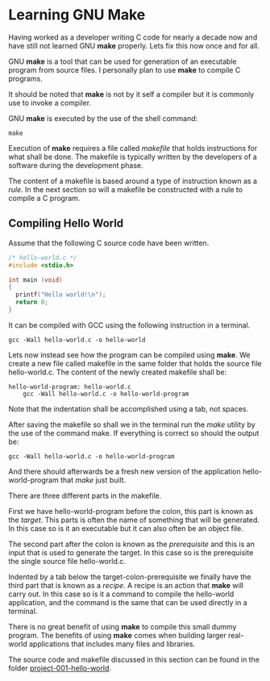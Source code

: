 # Learning GNU Make

Having worked as a developer writing C code for nearly a decade now and have still not learned GNU **make** properly. Lets fix this now once and for all.

GNU **make** is a tool that can be used for generation of an executable program from source files. I personally plan to use **make** to compile C programs.

It should be noted that **make** is not by it self a compiler but it is commonly use to invoke a compiler.

GNU **make** is executed by the use of the shell command:

```console
make
```

Execution of **make** requires a file called *makefile* that holds instructions for what shall be done. The makefile is typically written by the developers of a software during the development phase.

The content of a makefile is based around a type of instruction known as a *rule*. In the next section so will a makefile be constructed with a rule to compile a C program.

## Compiling Hello World

Assume that the following C source code have been written.

```C
/* hello-world.c */
#include <stdio.h>

int main (void)
{
  printf("Hello world!\n");
  return 0;
}

```

It can be compiled with GCC using the following instruction in a terminal.

```console
gcc -Wall hello-world.c -o hello-world
```

Lets now instead see how the program can be compiled using **make**. We create a new file called makefile in the same folder that holds the source file hello-world.c. The content of the newly created makefile shall be:

```make
hello-world-program: hello-world.c
	gcc -Wall hello-world.c -o hello-world-program
```

Note that the indentation shall be accomplished using a tab, not spaces.

After saving the makefile so shall we in the terminal run the *make* utility by the use of the command make. If everything is correct so should the output be:

```console
gcc -Wall hello-world.c -o hello-world-program
```

And there should afterwards be a fresh new version of the application hello-world-program that *make* just built.

There are three different parts in the makefile.

First we have hello-world-program before the colon, this part is known as the *target*. This parts is often the name of something that will be generated. In this case so is it an executable but it can also often be an object file.

The second part after the colon is known as the *prerequisite* and this is an input that is used to generate the target. In this case so is the prerequisite the single source file hello-world.c.

Indented by a tab below the target-colon-prerequisite we finally have the third part that is known as a *recipe*. A recipe is an action that **make** will carry out. In this case so is it a command to compile the hello-world application, and the command is the same that can be used directly in a terminal.

There is no great benefit of using **make** to compile this small dummy program. The benefits of using **make** comes when building larger real-world applications that includes many files and libraries.

The source code and makefile discussed in this section can be found in the folder [project-001-hello-world](projects\project-001-hello-world).
